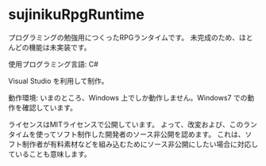 # sujinikuRpgRuntime
プログラミングの勉強用につくったRPGランタイムです。
未完成のため、ほとんどの機能は未実装です。

使用プログラミング言語: C#

Visual Studio を利用して制作。

動作環境: いまのところ、Windows 上でしか動作しません。Windows7 での動作を確認しています。

ライセンスはMITライセンスで公開しています。
よって、改変および、このランタイムを使ってソフト制作した開発者のソース非公開を認めます。
これは、ソフト制作者が有料素材などを組み込むためにソース非公開にしたい場合に対応していることも意味します。
